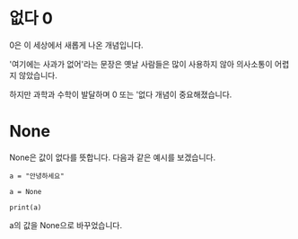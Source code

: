 # 없다 0
0은 이 세상에서 새롭게 나온 개념입니다.

'여기에는 사과가 없어'라는 문장은 옛날 사람들은 많이 사용하지 않아 의사소통이 어렵지 않았습니다.

하지만 과학과 수학이 발달하며 0 또는 '없다 개념이 중요해졌습니다.

# None
None은 값이 없다를 뜻합니다. 다음과 같은 예시를 보겠습니다.

```
a = "안녕하세요"

a = None

print(a)
```

a의 값을 None으로 바꾸었습니다.

